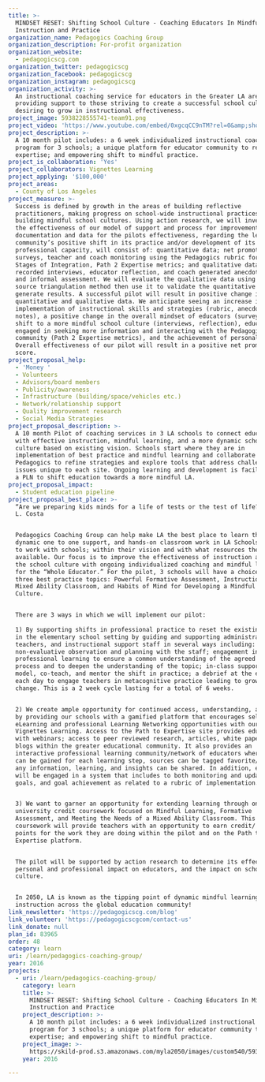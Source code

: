 ```yaml
---
title: >-
  MINDSET RESET: Shifting School Culture - Coaching Educators In Mindful
  Instruction and Practice
organization_name: Pedagogics Coaching Group
organization_description: For-profit organization
organization_website:
  - pedagogicscg.com
organization_twitter: pedagogicscg
organization_facebook: pedagogicscg
organization_instagram: pedagogicscg
organization_activity: >-
  An instructional coaching service for educators in the Greater LA area
  providing support to those striving to create a successful school culture and
  desiring to grow in instructional effectiveness.
project_image: 5938228555741-team91.png
project_video: 'https://www.youtube.com/embed/0xgcqCC9nTM?rel=0&amp;showinfo=0'
project_description: >-
  A 10 month pilot includes: a 6 week individualized instructional coaching
  program for 3 schools; a unique platform for educator community to refine
  expertise; and empowering shift to mindful practice.
project_is_collaboration: 'Yes'
project_collaborators: Vignettes Learning
project_applying: '$100,000'
project_areas:
  - County of Los Angeles
project_measure: >-
  Success is defined by growth in the areas of building reflective
  practitioners, making progress on school-wide instructional practices, and
  building mindful school cultures. Using action research, we will investigate
  the effectiveness of our model of support and process for improvement. The
  documentation and data for the pilots effectiveness, regarding the learning
  community’s positive shift in its practice and/or development of its
  professional capacity, will consist of: quantitative data; net promoter score
  surveys, teacher and coach monitoring using the Pedagogics rubric for the
  Stages of Integration, Path 2 Expertise metrics; and qualitative data;
  recorded interviews, educator reflection, and coach generated anecdotal notes
  and informal assessment. We will evaluate the qualitative data using the data
  source triangulation method then use it to validate the quantitative data to
  generate results. A successful pilot will result in positive change in both
  quantitative and qualitative data. We anticipate seeing an increase in
  implementation of instructional skills and strategies (rubric, anecdotal
  notes), a positive change in the overall mindset of educators (surveys), a
  shift to a more mindful school culture (interviews, reflection), educators
  engaged in seeking more information and interacting with the Pedagogics
  community (Path 2 Expertise metrics), and the achievement of personal goals.
  Overall effectiveness of our pilot will result in a positive net promoter
  score.
project_proposal_help:
  - 'Money '
  - Volunteers
  - Advisors/board members
  - Publicity/awareness
  - Infrastructure (building/space/vehicles etc.)
  - Network/relationship support
  - Quality improvement research
  - Social Media Strategies
project_proposal_description: >-
  A 10 month Pilot of coaching services in 3 LA schools to connect educators
  with effective instruction, mindful learning, and a more dynamic school
  culture based on existing vision. Schools start where they are in
  implementation of best practice and mindful learning and collaborate with
  Pedagogics to refine strategies and explore tools that address challenges and
  issues unique to each site. Ongoing learning and development is facilitated by
  a PLN to shift education towards a more mindful LA.
project_proposal_impact:
  - Student education pipeline
project_proposal_best_place: >-
  “Are we preparing kids minds for a life of tests or the test of life?” Arthur
  L. Costa 


  Pedagogics Coaching Group can help make LA the best place to learn through
  dynamic one to one support, and hands-on classroom work in LA Schools. We want
  to work with schools; within their vision and with what resources they have
  available. Our focus is to improve the effectiveness of instruction and grow
  the school culture with ongoing individualized coaching and mindful learning
  for the “Whole Educator.” For the pilot, 3 schools will have a choice between
  three best practice topics: Powerful Formative Assessment, Instruction in a
  Mixed Ability Classroom, and Habits of Mind for Developing a Mindful School
  Culture.


  There are 3 ways in which we will implement our pilot:
   
  1) By supporting shifts in professional practice to reset the existing mindset
  in the elementary school setting by guiding and supporting administrators,
  teachers, and instructional support staff in several ways including:
  non-evaluative observation and planning with the staff; engagement in
  professional learning to ensure a common understanding of the agreed upon
  process and to deepen the understanding of the topic; in-class support to
  model, co-teach, and mentor the shift in practice; a debrief at the end of
  each day to engage teachers in metacognitive practice leading to growth and
  change. This is a 2 week cycle lasting for a total of 6 weeks.


  2) We create ample opportunity for continued access, understanding, and growth
  by providing our schools with a gamified platform that encourages self-driven
  eLearning and professional Learning Networking opportunities with our partner
  Vignettes Learning. Access to the Path to Expertise site provides educators
  with webinars; access to peer reviewed research, articles, white papers; and
  blogs within the greater educational community. It also provides an
  interactive professional learning community/network of educators where points
  can be gained for each learning step, sources can be tagged favorite/like, and
  any information, learning, and insights can be shared. In addition, educators
  will be engaged in a system that includes to both monitoring and updating of
  goals, and goal achievement as related to a rubric of implementation.


  3) We want to garner an opportunity for extending learning through online
  university credit coursework focused on Mindful Learning, Formative
  Assessment, and Meeting the Needs of a Mixed Ability Classroom. This
  coursework will provide teachers with an opportunity to earn credit/ salary
  points for the work they are doing within the pilot and on the Path to
  Expertise platform.


  The pilot will be supported by action research to determine its effectiveness,
  personal and professional impact on educators, and the impact on school
  culture.


  In 2050, LA is known as the tipping point of dynamic mindful learning and
  instruction across the global education community!
link_newsletter: 'https://pedagogicscg.com/blog'
link_volunteer: 'https://pedagogicscgcom/contact-us'
link_donate: null
plan_id: 83965
order: 48
category: learn
uri: /learn/pedagogics-coaching-group/
year: 2016
projects:
  - uri: /learn/pedagogics-coaching-group/
    category: learn
    title: >-
      MINDSET RESET: Shifting School Culture - Coaching Educators In Mindful
      Instruction and Practice
    project_description: >-
      A 10 month pilot includes: a 6 week individualized instructional coaching
      program for 3 schools; a unique platform for educator community to refine
      expertise; and empowering shift to mindful practice.
    project_image: >-
      https://skild-prod.s3.amazonaws.com/myla2050/images/custom540/5938228555741-team91.png
    year: 2016

---
```


